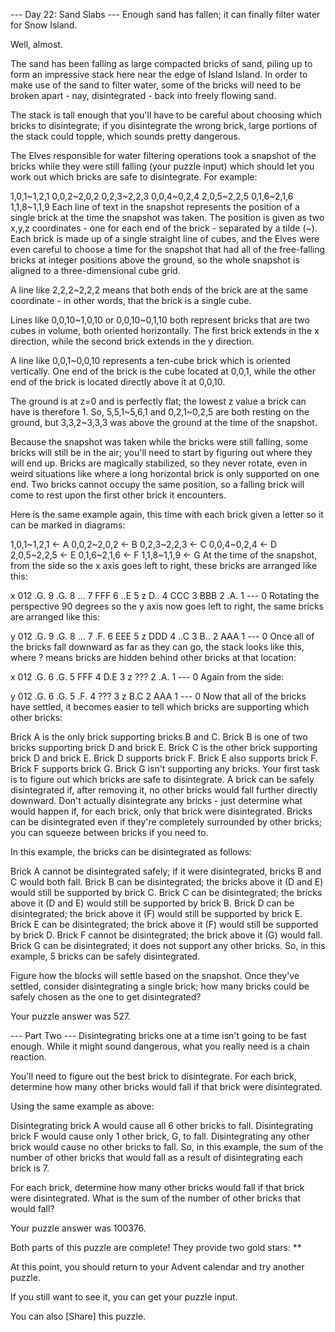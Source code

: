 --- Day 22: Sand Slabs ---
Enough sand has fallen; it can finally filter water for Snow Island.

Well, almost.

The sand has been falling as large compacted bricks of sand, piling up to form an impressive stack here near the edge of Island Island. In order to make use of the sand to filter water, some of the bricks will need to be broken apart - nay, disintegrated - back into freely flowing sand.

The stack is tall enough that you'll have to be careful about choosing which bricks to disintegrate; if you disintegrate the wrong brick, large portions of the stack could topple, which sounds pretty dangerous.

The Elves responsible for water filtering operations took a snapshot of the bricks while they were still falling (your puzzle input) which should let you work out which bricks are safe to disintegrate. For example:

1,0,1~1,2,1
0,0,2~2,0,2
0,2,3~2,2,3
0,0,4~0,2,4
2,0,5~2,2,5
0,1,6~2,1,6
1,1,8~1,1,9
Each line of text in the snapshot represents the position of a single brick at the time the snapshot was taken. The position is given as two x,y,z coordinates - one for each end of the brick - separated by a tilde (~). Each brick is made up of a single straight line of cubes, and the Elves were even careful to choose a time for the snapshot that had all of the free-falling bricks at integer positions above the ground, so the whole snapshot is aligned to a three-dimensional cube grid.

A line like 2,2,2~2,2,2 means that both ends of the brick are at the same coordinate - in other words, that the brick is a single cube.

Lines like 0,0,10~1,0,10 or 0,0,10~0,1,10 both represent bricks that are two cubes in volume, both oriented horizontally. The first brick extends in the x direction, while the second brick extends in the y direction.

A line like 0,0,1~0,0,10 represents a ten-cube brick which is oriented vertically. One end of the brick is the cube located at 0,0,1, while the other end of the brick is located directly above it at 0,0,10.

The ground is at z=0 and is perfectly flat; the lowest z value a brick can have is therefore 1. So, 5,5,1~5,6,1 and 0,2,1~0,2,5 are both resting on the ground, but 3,3,2~3,3,3 was above the ground at the time of the snapshot.

Because the snapshot was taken while the bricks were still falling, some bricks will still be in the air; you'll need to start by figuring out where they will end up. Bricks are magically stabilized, so they never rotate, even in weird situations like where a long horizontal brick is only supported on one end. Two bricks cannot occupy the same position, so a falling brick will come to rest upon the first other brick it encounters.

Here is the same example again, this time with each brick given a letter so it can be marked in diagrams:

1,0,1~1,2,1   <- A
0,0,2~2,0,2   <- B
0,2,3~2,2,3   <- C
0,0,4~0,2,4   <- D
2,0,5~2,2,5   <- E
0,1,6~2,1,6   <- F
1,1,8~1,1,9   <- G
At the time of the snapshot, from the side so the x axis goes left to right, these bricks are arranged like this:

 x
012
.G. 9
.G. 8
... 7
FFF 6
..E 5 z
D.. 4
CCC 3
BBB 2
.A. 1
--- 0
Rotating the perspective 90 degrees so the y axis now goes left to right, the same bricks are arranged like this:

 y
012
.G. 9
.G. 8
... 7
.F. 6
EEE 5 z
DDD 4
..C 3
B.. 2
AAA 1
--- 0
Once all of the bricks fall downward as far as they can go, the stack looks like this, where ? means bricks are hidden behind other bricks at that location:

 x
012
.G. 6
.G. 5
FFF 4
D.E 3 z
??? 2
.A. 1
--- 0
Again from the side:

 y
012
.G. 6
.G. 5
.F. 4
??? 3 z
B.C 2
AAA 1
--- 0
Now that all of the bricks have settled, it becomes easier to tell which bricks are supporting which other bricks:

Brick A is the only brick supporting bricks B and C.
Brick B is one of two bricks supporting brick D and brick E.
Brick C is the other brick supporting brick D and brick E.
Brick D supports brick F.
Brick E also supports brick F.
Brick F supports brick G.
Brick G isn't supporting any bricks.
Your first task is to figure out which bricks are safe to disintegrate. A brick can be safely disintegrated if, after removing it, no other bricks would fall further directly downward. Don't actually disintegrate any bricks - just determine what would happen if, for each brick, only that brick were disintegrated. Bricks can be disintegrated even if they're completely surrounded by other bricks; you can squeeze between bricks if you need to.

In this example, the bricks can be disintegrated as follows:

Brick A cannot be disintegrated safely; if it were disintegrated, bricks B and C would both fall.
Brick B can be disintegrated; the bricks above it (D and E) would still be supported by brick C.
Brick C can be disintegrated; the bricks above it (D and E) would still be supported by brick B.
Brick D can be disintegrated; the brick above it (F) would still be supported by brick E.
Brick E can be disintegrated; the brick above it (F) would still be supported by brick D.
Brick F cannot be disintegrated; the brick above it (G) would fall.
Brick G can be disintegrated; it does not support any other bricks.
So, in this example, 5 bricks can be safely disintegrated.

Figure how the blocks will settle based on the snapshot. Once they've settled, consider disintegrating a single brick; how many bricks could be safely chosen as the one to get disintegrated?

Your puzzle answer was 527.

--- Part Two ---
Disintegrating bricks one at a time isn't going to be fast enough. While it might sound dangerous, what you really need is a chain reaction.

You'll need to figure out the best brick to disintegrate. For each brick, determine how many other bricks would fall if that brick were disintegrated.

Using the same example as above:

Disintegrating brick A would cause all 6 other bricks to fall.
Disintegrating brick F would cause only 1 other brick, G, to fall.
Disintegrating any other brick would cause no other bricks to fall. So, in this example, the sum of the number of other bricks that would fall as a result of disintegrating each brick is 7.

For each brick, determine how many other bricks would fall if that brick were disintegrated. What is the sum of the number of other bricks that would fall?

Your puzzle answer was 100376.

Both parts of this puzzle are complete! They provide two gold stars: **

At this point, you should return to your Advent calendar and try another puzzle.

If you still want to see it, you can get your puzzle input.

You can also [Share] this puzzle.